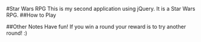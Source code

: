 #Star Wars RPG
This is my second application using jQuery. It is a Star Wars RPG.
##How to Play

##Other Notes
Have fun! If you win a round your reward is to try another round! :)